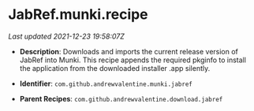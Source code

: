 # JabRef.munki.recipe

_Last updated 2021-12-23 19:58:07Z_

- **Description**: Downloads and imports the current release version of JabRef into Munki. This recipe appends the required pkginfo to install the application from the downloaded installer .app silently.

- **Identifier**: `com.github.andrewvalentine.munki.jabref`

- **Parent Recipes**: `com.github.andrewvalentine.download.jabref`